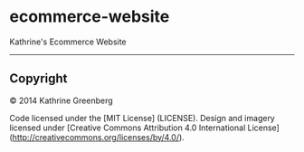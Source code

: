 ecommerce-website
=================

Kathrine's Ecommerce Website 

---

## Copyright 

© 2014 Kathrine Greenberg 

Code licensed under the [MIT License] (LICENSE). 
Design and imagery licensed under [Creative Commons Attribution 4.0 International License] (http://creativecommons.org/licenses/by/4.0/).